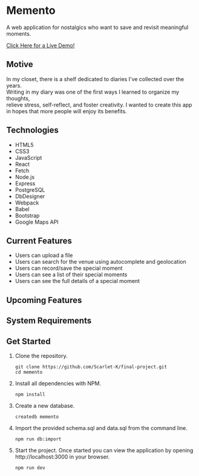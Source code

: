 # Memento

A web application for nostalgics who want to save and revisit meaningful moments.

[Click Here for a Live Demo!](https://memento.sangahkim.com/)

## Motive
In my closet, there is a shelf dedicated to diaries I've collected over the years.  
Writing in my diary was one of the first ways I learned to organize my thoughts,  
relieve stress, self-reflect, and foster creativity. I wanted to create this app  
in hopes that more people will enjoy its benefits.

## Technologies
- HTML5   
- CSS3   
- JavaScript  
- React  
- Fetch  
- Node.js  
- Express  
- PostgreSQL  
- DbDesigner  
- Webpack  
- Babel  
- Bootstrap  
- Google Maps API

## Current Features
- Users can upload a file
- Users can search for the venue using autocomplete and geolocation  
- Users can record/save the special moment 
- Users can see a list of their special moments
- Users can see the full details of a special moment

## Upcoming Features

## System Requirements

## Get Started
1. Clone the repository.

    ```shell
    git clone https://github.com/Scarlet-K/final-project.git
    cd memento
    ```

2. Install all dependencies with NPM.

    ```shell
    npm install
    ```

3. Create a new database.

    ```shell
    createdb memento
    ```

4. Import the provided schema.sql and data.sql from the command line.

    ```shell
    npm run db:import
    
5. Start the project. Once started you can view the application by opening http://localhost:3000 in your browser.

    ```shell
    npm run dev
    
